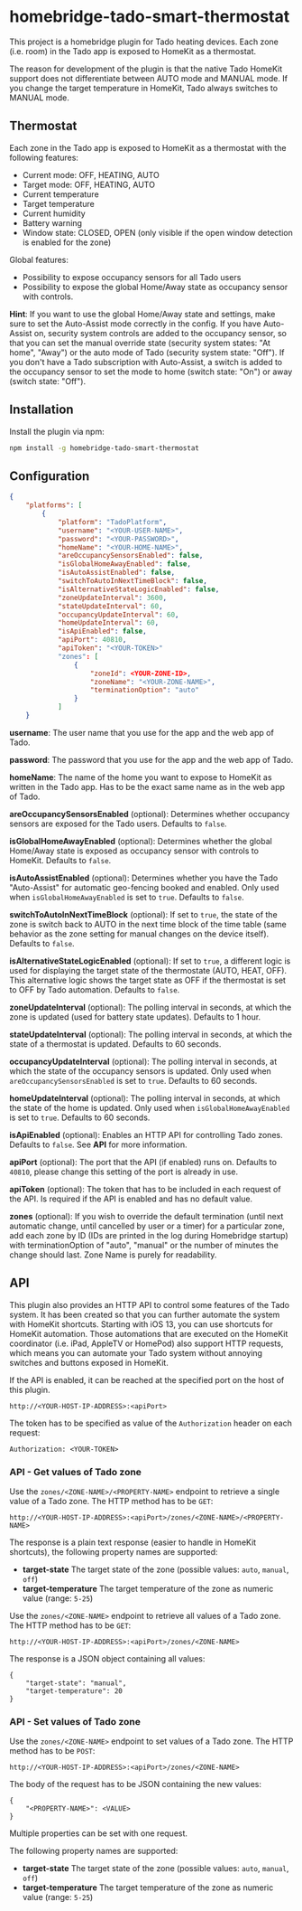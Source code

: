 # homebridge-tado-smart-thermostat

This project is a homebridge plugin for Tado heating devices. Each zone (i.e. room) in the Tado app is exposed to HomeKit as a thermostat.

The reason for development of the plugin is that the native Tado HomeKit support does not differentiate between AUTO mode and MANUAL mode. If you change the target temperature in HomeKit, Tado always switches to MANUAL mode. 

## Thermostat

Each zone in the Tado app is exposed to HomeKit as a thermostat with the following features:
* Current mode: OFF, HEATING, AUTO
* Target mode: OFF, HEATING, AUTO
* Current temperature
* Target temperature
* Current humidity
* Battery warning
* Window state: CLOSED, OPEN (only visible if the open window detection is enabled for the zone)

Global features:
* Possibility to expose occupancy sensors for all Tado users
* Possibility to expose the global Home/Away state as occupancy sensor with controls.

**Hint**: If you want to use the global Home/Away state and settings, make sure to set the Auto-Assist mode correctly in the config. If you have Auto-Assist on, security system controls are added to the occupancy sensor, so that you can set the manual override state (security system states: "At home", "Away") or the auto mode of Tado (security system state: "Off"). If you don't have a Tado subscription with Auto-Assist, a switch is added to the occupancy sensor to set the mode to home (switch state: "On") or away (switch state: "Off").

## Installation

Install the plugin via npm:

```bash
npm install -g homebridge-tado-smart-thermostat
```

## Configuration

```json
{
    "platforms": [
        {
            "platform": "TadoPlatform",
            "username": "<YOUR-USER-NAME>",
            "password": "<YOUR-PASSWORD>",
            "homeName": "<YOUR-HOME-NAME>",
            "areOccupancySensorsEnabled": false,
            "isGlobalHomeAwayEnabled": false,
            "isAutoAssistEnabled": false,
            "switchToAutoInNextTimeBlock": false,
            "isAlternativeStateLogicEnabled": false,
            "zoneUpdateInterval": 3600,
            "stateUpdateInterval": 60,
            "occupancyUpdateInterval": 60,
            "homeUpdateInterval": 60,
            "isApiEnabled": false,
            "apiPort": 40810,
            "apiToken": "<YOUR-TOKEN>"
            "zones": [
                {
                    "zoneId": <YOUR-ZONE-ID>,
                    "zoneName": "<YOUR-ZONE-NAME>",
                    "terminationOption": "auto"
                }
            ]
    }
```

**username**: The user name that you use for the app and the web app of Tado.

**password**: The password that you use for the app and the web app of Tado.

**homeName**: The name of the home you want to expose to HomeKit as written in the Tado app. Has to be the exact same name as in the web app of Tado.

**areOccupancySensorsEnabled** (optional): Determines whether occupancy sensors are exposed for the Tado users. Defaults to `false`.

**isGlobalHomeAwayEnabled** (optional): Determines whether the global Home/Away state is exposed as occupancy sensor with controls to HomeKit. Defaults to `false`.

**isAutoAssistEnabled** (optional): Determines whether you have the Tado "Auto-Assist" for automatic geo-fencing booked and enabled. Only used when `isGlobalHomeAwayEnabled` is set to `true`. Defaults to `false`.

**switchToAutoInNextTimeBlock** (optional): If set to `true`, the state of the zone is switch back to AUTO in the next time block of the time table (same behavior as the zone setting for manual changes on the device itself). Defaults to `false`.

**isAlternativeStateLogicEnabled** (optional): If set to `true`, a different logic is used for displaying the target state of the thermostate (AUTO, HEAT, OFF). This alternative logic shows the target state as OFF if the thermostat is set to OFF by Tado automation. Defaults to `false`.

**zoneUpdateInterval** (optional): The polling interval in seconds, at which the zone is updated (used for battery state updates). Defaults to 1 hour.

**stateUpdateInterval** (optional): The polling interval in seconds, at which the state of a thermostat is updated. Defaults to 60 seconds.

**occupancyUpdateInterval** (optional): The polling interval in seconds, at which the state of the occupancy sensors is updated. Only used when `areOccupancySensorsEnabled` is set to `true`. Defaults to 60 seconds.

**homeUpdateInterval** (optional): The polling interval in seconds, at which the state of the home is updated. Only used when `isGlobalHomeAwayEnabled` is set to `true`. Defaults to 60 seconds.

**isApiEnabled** (optional): Enables an HTTP API for controlling Tado zones. Defaults to `false`. See **API** for more information.

**apiPort** (optional): The port that the API (if enabled) runs on. Defaults to `40810`, please change this setting of the port is already in use.

**apiToken** (optional): The token that has to be included in each request of the API. Is required if the API is enabled and has no default value.

**zones** (optional): If you wish to override the default termination (until next automatic change, until cancelled by user or a timer) for a particular zone, add each zone by ID (IDs are printed in the log during Homebridge startup) with terminationOption of "auto", "manual" or the number of minutes the change should last. Zone Name is purely for readability.

## API

This plugin also provides an HTTP API to control some features of the Tado system. It has been created so that you can further automate the system with HomeKit shortcuts. Starting with iOS 13, you can use shortcuts for HomeKit automation. Those automations that are executed on the HomeKit coordinator (i.e. iPad, AppleTV or HomePod) also support HTTP requests, which means you can automate your Tado system without annoying switches and buttons exposed in HomeKit.

If the API is enabled, it can be reached at the specified port on the host of this plugin. 
```
http://<YOUR-HOST-IP-ADDRESS>:<apiPort>
```

The token has to be specified as value of the `Authorization` header on each request:
```
Authorization: <YOUR-TOKEN>
```

### API - Get values of Tado zone

Use the `zones/<ZONE-NAME>/<PROPERTY-NAME>` endpoint to retrieve a single value of a Tado zone. The HTTP method has to be `GET`:
```
http://<YOUR-HOST-IP-ADDRESS>:<apiPort>/zones/<ZONE-NAME>/<PROPERTY-NAME>
```

The response is a plain text response (easier to handle in HomeKit shortcuts), the following property names are supported:

* **target-state** The target state of the zone (possible values: `auto`, `manual`, `off`)
* **target-temperature** The target temperature of the zone as numeric value (range: `5-25`)

Use the `zones/<ZONE-NAME>` endpoint to retrieve all values of a Tado zone. The HTTP method has to be `GET`:
```
http://<YOUR-HOST-IP-ADDRESS>:<apiPort>/zones/<ZONE-NAME>
```

The response is a JSON object containing all values:
```
{
    "target-state": "manual",
    "target-temperature": 20
}
```

### API - Set values of Tado zone

Use the `zones/<ZONE-NAME>` endpoint to set values of a Tado zone. The HTTP method has to be `POST`:
```
http://<YOUR-HOST-IP-ADDRESS>:<apiPort>/zones/<ZONE-NAME>
```

The body of the request has to be JSON containing the new values:
```
{
    "<PROPERTY-NAME>": <VALUE>
}
```
Multiple properties can be set with one request.

The following property names are supported:

* **target-state** The target state of the zone (possible values: `auto`, `manual`, `off`)
* **target-temperature** The target temperature of the zone as numeric value (range: `5-25`)
